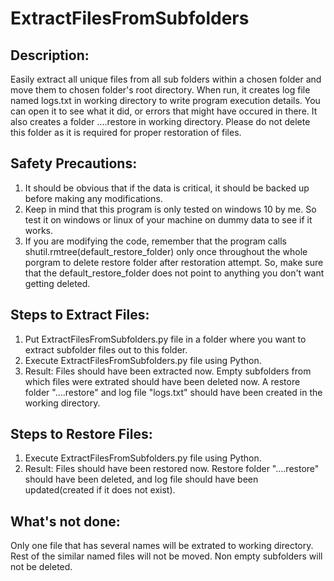 # ExtractFilesFromSubfolders


## Description:

Easily extract all unique files from all sub folders within a chosen folder and move them to chosen folder's root directory.
When run, it creates log file named logs.txt in working directory to write program execution details. You can open it to see what it did, or errors that might have occured in there.
It also creates a folder ....restore in working directory. Please do not delete this folder as it is required for proper restoration of files.


## Safety Precautions:
1. It should be obvious that if the data is critical, it should be backed up before making any modifications.
2. Keep in mind that this program is only tested on windows 10 by me. So test it on windows or linux of your machine on dummy data to see if it works. 
3. If you are modifying the code, remember that the program calls shutil.rmtree(default_restore_folder) only once throughout the whole porgram to delete restore folder after restoration attempt. So, make sure that the default_restore_folder does not point to anything you don't want getting deleted.


## Steps to Extract Files: 

1. Put ExtractFilesFromSubfolders.py file in a folder where you want to extract subfolder files out to this folder. 
2. Execute ExtractFilesFromSubfolders.py file using Python.
3. Result: Files should have been extracted now. Empty subfolders from which files were extrated should have been deleted now. A restore folder "....restore" and log file "logs.txt" should have been created in the working directory.


## Steps to Restore Files:

1. Execute ExtractFilesFromSubfolders.py file using Python.
2. Result: Files should have been restored now. Restore folder "....restore" should have been deleted, and log file should have been updated(created if it does not exist).


## What's not done:

Only one file that has several names will be extrated to working directory. Rest of the similar named files will not be moved. 
Non empty subfolders will not be deleted. 
